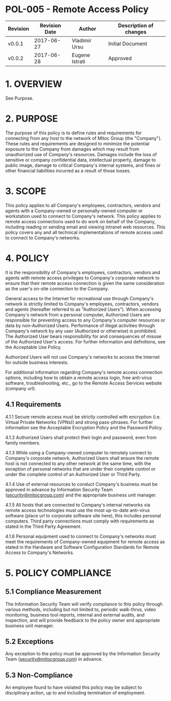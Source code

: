# POL-005 - Remote Access Policy


Revision | Revision Date | Author | Description of changes
-------- | ------------- | ------ | ----------------------
v0.0.1 | 2017-06-27 | Vladimir Ursu | Initial Document
v0.0.2 | 2017-06-28 | Eugene Istrati | Approved


# 1. OVERVIEW

See Purpose.


# 2. PURPOSE

The purpose of this policy is to define rules and requirements for connecting
from any host to the network of Mitoc Group (the "Company"). These rules and
requirements are designed to minimize the potential exposure to the Company
from damages which may result from unauthorized use of Company's resources.
Damages include the loss of sensitive or company confidential data,
intellectual property, damage to public image, damage to critical Company's
internal systems, and fines or other financial liabilities incurred as a result
of those losses.


# 3. SCOPE

This policy applies to all Company's employees, contractors, vendors and agents
with a Company-owned or personally-owned computer or workstation used to
connect to Company's network. This policy applies to remote access connections
used to do work on behalf of the Company, including reading or sending email
and viewing intranet web resources. This policy covers any and all technical
implementations of remote access used to connect to Company's networks.


# 4. POLICY 

It is the responsibility of Company's employees, contractors, vendors and
agents with remote access privileges to Company's corporate network to ensure
that their remote access connection is given the same consideration as the
user's on-site connection to the Company.

General access to the Internet for recreational use through Company's network
is strictly limited to Company's employees, contractors, vendors and agents
(hereafter referred to as "Authorized Users"). When accessing Company's network
from a personal computer, Authorized Users are responsible for preventing
access to any Company's computer resources or data by non-Authorized Users.
Performance of illegal activities through Company's network by any user
(Authorized or otherwise) is prohibited. The Authorized User bears
responsibility for and consequences of misuse of the Authorized User's access.
For further information and definitions, see the Acceptable Use Policy.

Authorized Users will not use Company's networks to access the Internet for
outside business interests.

For additional information regarding Company's remote access connection options,
including how to obtain a remote access login, free anti-virus software,
troubleshooting, etc., go to the Remote Access Services website (company url).

##  4.1	Requirements 

4.1.1	Secure remote access must be strictly controlled with encryption (i.e.
Virtual Private Networks (VPNs)) and strong pass-phrases. For further
information see the Acceptable Encryption Policy and the Password Policy.

4.1.2	Authorized Users shall protect their login and password, even from
family members.

4.1.3	While using a Company-owned computer to remotely connect to Company's
corporate network, Authorized Users shall ensure the remote host is not
connected to any other network at the same time, with the exception of personal
networks that are under their complete control or under the complete control of
an Authorized User or Third Party.

4.1.4	Use of external resources to conduct Company's business must be
approved in advance by Information Security Team (security@mitocgroup.com)
and the appropriate business unit manager.

4.1.5	All hosts that are connected to Company's internal networks via remote
access technologies must use the most up-to-date anti-virus software (place url
to corporate software site here), this includes personal computers. Third party
connections must comply with requirements as stated in the Third Party Agreement.

4.1.6	Personal equipment used to connect to Company's networks must meet the
requirements of Company-owned equipment for remote access as stated in the
Hardware and Software Configuration Standards for Remote Access to Company's
Networks.


# 5. POLICY COMPLIANCE 

## 5.1	Compliance Measurement

The Information Security Team will verify compliance to this policy through
various methods, including but not limited to, periodic walk-thrus, video
monitoring, business tool reports, internal and external audits, and
inspection, and will provide feedback to the policy owner and appropriate
business unit manager.

##  5.2	Exceptions

Any exception to the policy must be approved by the Information Security Team
(security@mitocgroup.com) in advance.

##  5.3	Non-Compliance

An employee found to have violated this policy may be subject to disciplinary
action, up to and including termination of employment.
